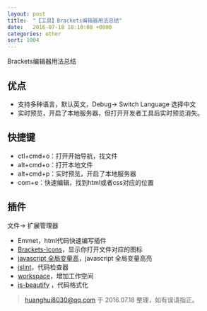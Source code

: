 ```yaml
---
layout: post
title:  "【工具】Brackets编辑器用法总结"
date:   2016-07-18 18:10:08 +0800
categories: other
sort: 1004
---
```


Brackets编辑器用法总结

## 优点

- 支持多种语言，默认英文，Debug-> Switch Language 选择中文
- 实时预览，开启了本地服务器，但打开开发者工具后实时预览消失。

## 快捷键

- ctl+cmd+o：打开开始导航，找文件
- alt+cmd+o：打开本地文件
- alt+cmd+p：实时预览，开启了本地服务器
- com+e：快速编辑，找到html或者css对应的位置



## 插件

文件-> 扩展管理器

- Emmet，html代码快速编写插件
- [Brackets-Icons](https://github.com/ivogabe/Brackets-Icons)，显示你打开文件对应的图标
- [javascript 全局变量高](https://github.com/ForbesLindesay/brackets-globals)，javascript 全局变量高亮
- [jslint](https://github.com/markmcintyre/brackets-jslint)，代码检查器
- [workspace](https://github.com/thomasvalera/Brackets-Workspaces)，增加工作空间
- [js-beautify](https://github.com/beautify-web/js-beautify) ，代码格式化




>  huanghui8030@qq.com 于 2016.07.18 整理，如有误请指正。


